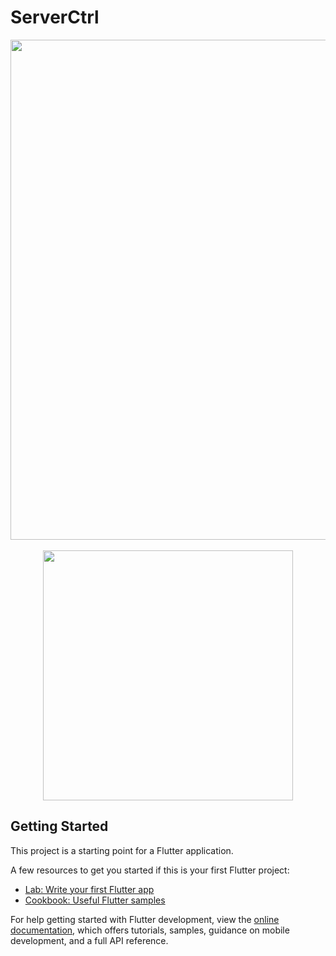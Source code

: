 # ServerCtrl


<p align="center">
  <img src="https://raw.githubusercontent.com/blitzdose/ServerCtrl/master/images/name.png", width=800>
  <br>
  <br>
  <a href="https://discord.gg/SewjCwVpaa" target="_blank"><img src="https://raw.githubusercontent.com/blitzdose/ServerCtrl/master/images/discord.png", width=400></a>
</p>

## Getting Started

This project is a starting point for a Flutter application.

A few resources to get you started if this is your first Flutter project:

- [Lab: Write your first Flutter app](https://docs.flutter.dev/get-started/codelab)
- [Cookbook: Useful Flutter samples](https://docs.flutter.dev/cookbook)

For help getting started with Flutter development, view the
[online documentation](https://docs.flutter.dev/), which offers tutorials,
samples, guidance on mobile development, and a full API reference.
